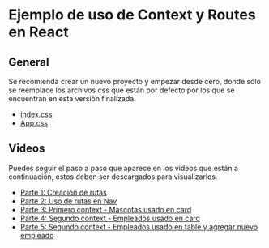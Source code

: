 # Ejemplo de uso de Context y Routes en React
## General
Se recomienda crear un nuevo proyecto y empezar desde cero, donde sólo se reemplace los archivos css que están por defecto por los que se encuentran en esta versión finalizada.
- <a href="https://github.com/CPanozo23/react_router_context02/blob/main/src/index.css" target="_blank">index.css</a>
- <a href="https://github.com/CPanozo23/react_router_context02/blob/main/src/App.css" target="_blank">App.css</a>

## Videos
Puedes seguir el paso a paso que aparece en los videos que están a continuación, estos deben ser descargados para visualizarlos.
- <a href="https://github.com/CPanozo23/react_router_context02/raw/refs/heads/main/videos/react_router_context01.mp4">Parte 1: Creación de rutas</a>
- <a href="https://github.com/CPanozo23/react_router_context02/raw/refs/heads/main/videos/react_router_context02.mp4">Parte 2: Uso de rutas en Nav</a>
- <a href="https://github.com/CPanozo23/react_router_context02/raw/refs/heads/main/videos/react_router_context03.mp4">Parte 3: Primero context - Mascotas usado en card</a>
- <a href="https://github.com/CPanozo23/react_router_context02/raw/refs/heads/main/videos/react_router_context04.mp4">Parte 4: Segundo context - Empleados usado en card</a>
- <a href="https://github.com/CPanozo23/react_router_context02/raw/refs/heads/main/videos/react_router_context05.mp4">Parte 5: Segundo context - Empleados usado en table y agregar nuevo empleado</a>
